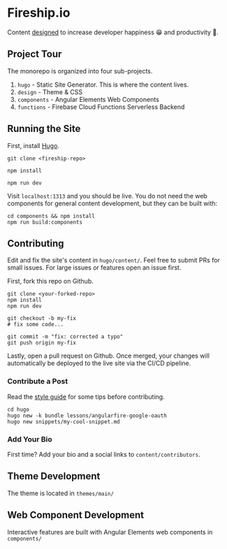 # Fireship.io

Content [designed](https://fireship.io/mission/) to increase developer happiness 😁 and productivity 🚀.

## Project Tour

The monorepo is organized into four sub-projects. 

1. `hugo` - Static Site Generator. This is where the content lives. 
2. `design` - Theme & CSS
3. `components` - Angular Elements Web Components
4. `functions` - Firebase Cloud Functions Serverless Backend

## Running the Site

First, install [Hugo](https://gohugo.io/getting-started/installing/).

```shell
git clone <fireship-repo>

npm install

npm run dev
```

Visit `localhost:1313` and you should be live. You do not need the web components for general content development, but they can be built with:

```shell
cd components && npm install
npm run build:components
```

## Contributing

Edit and fix the site's content in `hugo/content/`. Feel free to submit PRs for small issues. For large issues or features open an issue first. 

First, fork this repo on Github.

```
git clone <your-forked-repo>
npm install
npm run dev

git checkout -b my-fix
# fix some code...

git commit -m "fix: corrected a typo"
git push origin my-fix
```

Lastly, open a pull request on Github. Once merged, your changes will automatically be deployed to the live site via the CI/CD pipeline. 


### Contribute a Post

Read the [style guide](https://fireship.io/style-guide/) for some tips before contributing. 

```
cd hugo
hugo new -k bundle lessons/angularfire-google-oauth
hugo new snippets/my-cool-snippet.md
```

### Add Your Bio

First time? Add your bio and a social links to `content/contributors`. 

## Theme Development

The theme is located in `themes/main/`

## Web Component Development

Interactive features are built with Angular Elements web components in `components/`
